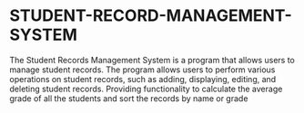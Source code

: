 # STUDENT-RECORD-MANAGEMENT-SYSTEM
The Student Records Management System is a program that allows users to manage student records. The program allows users to perform various operations on student records, such as adding, displaying, editing, and deleting student records. Providing functionality to calculate the average grade of all the students and sort the records by name or grade

